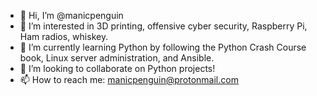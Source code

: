 - 👋 Hi, I’m @manicpenguin
- 👀 I’m interested in 3D printing, offensive cyber security, Raspberry Pi, Ham radios, whiskey.
- 🌱 I’m currently learning Python by following the Python Crash Course book, Linux server administration, and Ansible.
- 💞️ I’m looking to collaborate on Python projects! 
- 📫 How to reach me: manicpenguin@protonmail.com

<!---
manicpenguin/manicpenguin is a ✨ special ✨ repository because its `README.md` (this file) appears on your GitHub profile.
You can click the Preview link to take a look at your changes.
--->

